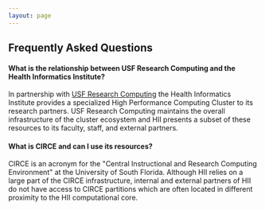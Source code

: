 ```yaml
---
layout: page
---
```


## Frequently Asked Questions

#### What is the relationship between USF Research Computing and the Health Informatics Institute?

In partnership with [USF Research Computing](http://www.rc.usf.edu/) the Health Informatics Institute
provides a specialized High Performance Computing Cluster to its research partners. USF Research Computing
maintains the overall infrastructure of the cluster ecosystem and HII presents a subset of these resources
to its faculty, staff, and external partners.

#### What is CIRCE and can I use its resources?

CIRCE is an acronym for the "Central Instructional and Research Computing Environment" at the University of South Florida.
Although HII relies on a large part of the CIRCE infrastructure, internal and external partners
of HII do not have access to CIRCE partitions which are often located in different proximity to the HII computational core.

